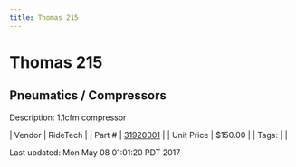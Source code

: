 ```yaml
---
title: Thomas 215
---
```


# Thomas 215
## Pneumatics / Compressors
Description: 	1.1cfm compressor 

| Vendor | RideTech | 
| Part # | [31920001](http://www.ridetech.com/store/215-thomas-compressor-100psi.html) | 
| Unit Price | $150.00 | 
| Tags: |  | 

Last updated: Mon May 08 01:01:20 PDT 2017